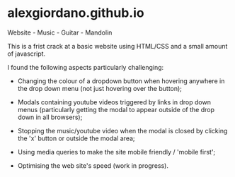 # alexgiordano.github.io
Website - Music - Guitar - Mandolin

This is a frist crack at a basic website using HTML/CSS and a small amount of javascript. 

I found the following aspects particularly challenging:

  - Changing the colour of a dropdown button when hovering anywhere in the drop down menu (not just hovering over the button);
  
  - Modals containing youtube videos triggered by links in drop down menus (particularly getting the modal to appear outside of the drop down in all browsers);

  - Stopping the music/youtube video when the modal is closed by clicking the 'x' button or outside the modal area;

  - Using media queries to make the site mobile friendly / 'mobile first';

  - Optimising the web site's speed (work in progress).

